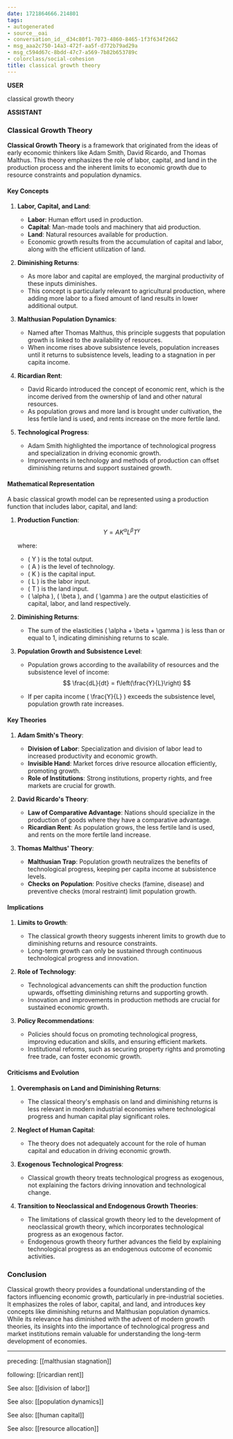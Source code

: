 ```yaml
---
date: 1721864666.214801
tags:
- autogenerated
- source__oai
- conversation_id__d34c80f1-7073-4860-8465-1f3f634f2662
- msg_aaa2c750-14a3-472f-aa5f-d772b79ad29a
- msg_c594d67c-8bdd-47c7-a569-7b82b653789c
- colorclass/social-cohesion
title: classical growth theory
---
```


**USER**

classical growth theory


**ASSISTANT**

### Classical Growth Theory

**Classical Growth Theory** is a framework that originated from the ideas of early economic thinkers like Adam Smith, David Ricardo, and Thomas Malthus. This theory emphasizes the role of labor, capital, and land in the production process and the inherent limits to economic growth due to resource constraints and population dynamics.

#### Key Concepts

1. **Labor, Capital, and Land**:
   - **Labor**: Human effort used in production.
   - **Capital**: Man-made tools and machinery that aid production.
   - **Land**: Natural resources available for production.
   - Economic growth results from the accumulation of capital and labor, along with the efficient utilization of land.

2. **Diminishing Returns**:
   - As more labor and capital are employed, the marginal productivity of these inputs diminishes.
   - This concept is particularly relevant to agricultural production, where adding more labor to a fixed amount of land results in lower additional output.

3. **Malthusian Population Dynamics**:
   - Named after Thomas Malthus, this principle suggests that population growth is linked to the availability of resources.
   - When income rises above subsistence levels, population increases until it returns to subsistence levels, leading to a stagnation in per capita income.

4. **Ricardian Rent**:
   - David Ricardo introduced the concept of economic rent, which is the income derived from the ownership of land and other natural resources.
   - As population grows and more land is brought under cultivation, the less fertile land is used, and rents increase on the more fertile land.

5. **Technological Progress**:
   - Adam Smith highlighted the importance of technological progress and specialization in driving economic growth.
   - Improvements in technology and methods of production can offset diminishing returns and support sustained growth.

#### Mathematical Representation

A basic classical growth model can be represented using a production function that includes labor, capital, and land:

1. **Production Function**:
   $$ Y = A K^\alpha L^\beta T^\gamma $$

   where:
   - \( Y \) is the total output.
   - \( A \) is the level of technology.
   - \( K \) is the capital input.
   - \( L \) is the labor input.
   - \( T \) is the land input.
   - \( \alpha \), \( \beta \), and \( \gamma \) are the output elasticities of capital, labor, and land respectively.

2. **Diminishing Returns**:
   - The sum of the elasticities \( \alpha + \beta + \gamma \) is less than or equal to 1, indicating diminishing returns to scale.

3. **Population Growth and Subsistence Level**:
   - Population grows according to the availability of resources and the subsistence level of income:
   $$ \frac{dL}{dt} = f\left(\frac{Y}{L}\right) $$

   - If per capita income \( \frac{Y}{L} \) exceeds the subsistence level, population growth rate increases.

#### Key Theories

1. **Adam Smith's Theory**:
   - **Division of Labor**: Specialization and division of labor lead to increased productivity and economic growth.
   - **Invisible Hand**: Market forces drive resource allocation efficiently, promoting growth.
   - **Role of Institutions**: Strong institutions, property rights, and free markets are crucial for growth.

2. **David Ricardo's Theory**:
   - **Law of Comparative Advantage**: Nations should specialize in the production of goods where they have a comparative advantage.
   - **Ricardian Rent**: As population grows, the less fertile land is used, and rents on the more fertile land increase.

3. **Thomas Malthus' Theory**:
   - **Malthusian Trap**: Population growth neutralizes the benefits of technological progress, keeping per capita income at subsistence levels.
   - **Checks on Population**: Positive checks (famine, disease) and preventive checks (moral restraint) limit population growth.

#### Implications

1. **Limits to Growth**:
   - The classical growth theory suggests inherent limits to growth due to diminishing returns and resource constraints.
   - Long-term growth can only be sustained through continuous technological progress and innovation.

2. **Role of Technology**:
   - Technological advancements can shift the production function upwards, offsetting diminishing returns and supporting growth.
   - Innovation and improvements in production methods are crucial for sustained economic growth.

3. **Policy Recommendations**:
   - Policies should focus on promoting technological progress, improving education and skills, and ensuring efficient markets.
   - Institutional reforms, such as securing property rights and promoting free trade, can foster economic growth.

#### Criticisms and Evolution

1. **Overemphasis on Land and Diminishing Returns**:
   - The classical theory's emphasis on land and diminishing returns is less relevant in modern industrial economies where technological progress and human capital play significant roles.

2. **Neglect of Human Capital**:
   - The theory does not adequately account for the role of human capital and education in driving economic growth.

3. **Exogenous Technological Progress**:
   - Classical growth theory treats technological progress as exogenous, not explaining the factors driving innovation and technological change.

4. **Transition to Neoclassical and Endogenous Growth Theories**:
   - The limitations of classical growth theory led to the development of neoclassical growth theory, which incorporates technological progress as an exogenous factor.
   - Endogenous growth theory further advances the field by explaining technological progress as an endogenous outcome of economic activities.

### Conclusion

Classical growth theory provides a foundational understanding of the factors influencing economic growth, particularly in pre-industrial societies. It emphasizes the roles of labor, capital, and land, and introduces key concepts like diminishing returns and Malthusian population dynamics. While its relevance has diminished with the advent of modern growth theories, its insights into the importance of technological progress and market institutions remain valuable for understanding the long-term development of economies.


---

preceding: [[malthusian stagnation]]  


following: [[ricardian rent]]

See also: [[division of labor]]


See also: [[population dynamics]]


See also: [[human capital]]


See also: [[resource allocation]]